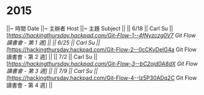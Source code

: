 # 2015

||~ 時間 Date ||~ 主辦者 Host ||~ 主題 Subject ||
|| 6/18 || Carl Su || [*<https://hackingthursday.hackpad.com/Git-Flow-1--4fNyzczg0V7>   Git Flow 讀書會 - 第 1 週] ||
|| 6/25 || Carl Su || [*<https://hackingthursday.hackpad.com/Git-Flow-2--0cCKvDeIG4a>   Git Flow 讀書會 - 第 2 週] ||
|| 7/2 || Carl Su || [*<https://hackingthursday.hackpad.com/Git-Flow-3--bC2ojd0A8dX>   Git Flow 讀書會 - 第 3 週] ||
|| 7/9 || Carl Su || [*<https://hackingthursday.hackpad.com/Git-Flow-4--lz5P30ADq2C>   Git Flow 讀書會 - 第 4 週] ||